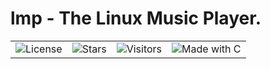 # lmp - The Linux Music Player.



<table align="center">
  <tr>
    <td><img src="https://img.shields.io/github/license/Zer0Flux86/lmp?label=License&labelColor=%23c2c2c2&color=%23555555&style=for-the-badge" alt="License"/></td>
    <td><img src="https://img.shields.io/github/stars/Zer0Flux86/lmp?label=Stars&labelColor=%23c2c2c2&color=%23555555&style=for-the-badge" alt="Stars"/></td>
    <td><img src="https://img.shields.io/badge/Visitors-11-%23555555?style=flat-square&labelColor=%23c2c2c2" alt="Visitors"/></td>
    <td><img src="https://img.shields.io/badge/Made%20with-C-blue?labelColor=%23c2c2c2&color=%23555555&style=for-the-badge" alt="Made with C"/></td>
  </tr>
</table>

